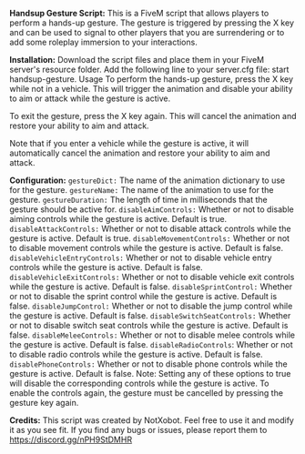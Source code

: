 **Handsup Gesture Script:**
This is a FiveM script that allows players to perform a hands-up gesture. The gesture is triggered by pressing the X key and can be used to signal to other players that you are surrendering or to add some roleplay immersion to your interactions.

**Installation:**
Download the script files and place them in your FiveM server's resource folder.
Add the following line to your server.cfg file: start handsup-gesture.
Usage
To perform the hands-up gesture, press the X key while not in a vehicle. This will trigger the animation and disable your ability to aim or attack while the gesture is active.

To exit the gesture, press the X key again. This will cancel the animation and restore your ability to aim and attack.

Note that if you enter a vehicle while the gesture is active, it will automatically cancel the animation and restore your ability to aim and attack.

**Configuration:**
`gestureDict:` The name of the animation dictionary to use for the gesture.
`gestureName:` The name of the animation to use for the gesture.
`gestureDuration:` The length of time in milliseconds that the gesture should be active for.
`disableAimControls:` Whether or not to disable aiming controls while the gesture is active. Default is true.
`disableAttackControls:` Whether or not to disable attack controls while the gesture is active. Default is true.
`disableMovementControls:` Whether or not to disable movement controls while the gesture is active. Default is false.
`disableVehicleEntryControls:` Whether or not to disable vehicle entry controls while the gesture is active. Default is false.
`disableVehicleExitControls:` Whether or not to disable vehicle exit controls while the gesture is active. Default is false.
`disableSprintControl:` Whether or not to disable the sprint control while the gesture is active. Default is false.
`disableJumpControl:` Whether or not to disable the jump control while the gesture is active. Default is false.
`disableSwitchSeatControls:` Whether or not to disable switch seat controls while the gesture is active. Default is false.
`disableMeleeControls:` Whether or not to disable melee controls while the gesture is active. Default is false.
`disableRadioControls`: Whether or not to disable radio controls while the gesture is active. Default is false.
`disablePhoneControls:` Whether or not to disable phone controls while the gesture is active. Default is false.
Note: Setting any of these options to true will disable the corresponding controls while the gesture is active. To enable the controls again, the gesture must be cancelled by pressing the gesture key again.

**Credits:**
This script was created by NotXobot. Feel free to use it and modify it as you see fit. If you find any bugs or issues, please report them to https://discord.gg/nPH9StDMHR 